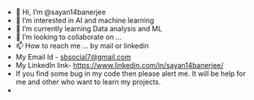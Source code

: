 - 👋 Hi, I’m @sayan14banerjee
- 👀 I’m interested in AI and machine learning 
- 🌱 I’m currently learning Data analysis and ML
- 💞️ I’m looking to collaborate on ...
- 📫 How to reach me ... by mail or linkedin
- My Email Id - sbsocial7@gmail.com
- My LinkedIn link- https://www.linkedin.com/in/sayan14banerjee/
- If you find some bug in my code then please alert me. It will be help for me and other who want to learn my projects.
- 

<!---
sayan14banerjee/sayan14banerjee is a ✨ special ✨ repository because its `README.md` (this file) appears on your GitHub profile.
You can click the Preview link to take a look at your changes.
--->
